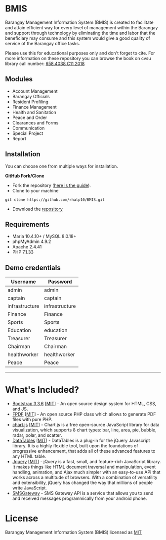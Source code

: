 # BMIS 
Barangay Management Information System (BMIS) is created to facilitate and attain efficient way for every level of management within the Barangay and support through technology by eliminating the time and labor that the beneficiary may consume and this system would give a good quality of service of the Barangay office tasks.

Please use this for educational purposes only and don't forget to cite.
For more information on these repository you can browse the book on cvsu library call number: [658.4038 C11 2018](http://library.cvsu.edu.ph/cgi-bin/koha/opac-detail.pl?biblionumber=26519&shelfbrowse_itemnumber=22556#holdings)

## Modules
- Account Management   
- Barangay Officials 
- Resident Profiling  
- Finance Management   
- Health and Sanitation  
- Peace and Order  
- Clearances and Forms  
- Communication  
- Special Project 
- Report  

Installation
----------------
You can choose one from multiple ways for installation.

**GitHub Fork/Clone**
- Fork the repository ([here is the guide](https://help.github.com/articles/fork-a-repo/)).
- Clone to your machine
```
git clone https://github.com/rhalp10/BMIS.git
```
 - Download the [repository](https://github.com/rhalp10/BMIS/archive/refs/heads/master.zip) 

## Requirements 
- Maria 10.4.10+ / MySQL 8.0.18+   
- phpMyAdmin 4.9.2 
- Apache 2.4.41 
- PHP 7.1.33

## Demo credentials
| Username       | Password       |
|----------------|----------------|
| admin          | admin          |
| captain        | captain        |
| infrastructure | infrastructure |
| Finance        | Finance        |
| Sports         | Sports         |
| Education      | education      |
| Treasurer      | Treasurer      |
| Chairman       | Chairman       |
| healthworker   | healthworker   |
| Peace          | Peace          |

----------
# What's Included? 
- [Bootstrap 3.3.6](https://getbootstrap.com) [[MIT](https://github.com/twbs/bootstrap/blob/main/LICENSE)]  - An open source design system for HTML, CSS, and JS.
- [FPDF](http://www.fpdf.org/) [[MIT](http://www.fpdf.org/en/FAQ.php#q1)] - An open source PHP class which allows to generate PDF files with pure PHP.
- [chart.js](https://www.chartjs.org/) [[MIT](https://github.com/chartjs/Chart.js/blob/master/LICENSE.md)] - Chart.js is a free open-source JavaScript library for data visualization, which supports 8 chart types: bar, line, area, pie, bubble, radar, polar, and scatter.
- [DataTables](https://datatables.net) [[MIT](https://datatables.net/license/mit)] - DataTables is a plug-in for the jQuery Javascript library. It is a highly flexible tool, built upon the foundations of progressive enhancement, that adds all of these advanced features to any HTML table.
- [Jquery](https://jquery.com) [[MIT](https://tldrlegal.com/license/mit-license)] - jQuery is a fast, small, and feature-rich JavaScript library. It makes things like HTML document traversal and manipulation, event handling, animation, and Ajax much simpler with an easy-to-use API that works across a multitude of browsers. With a combination of versatility and extensibility, jQuery has changed the way that millions of people write JavaScript.
- [SMSGateway](https://smsgateway.me) - SMS Gateway API is a service that allows you to send and received messages programmically from your android phone.

# License
Barangay Management Information System (BMIS) licensed as [MIT](https://github.com/rhalp10/BMIS/blob/master/LICENSE)